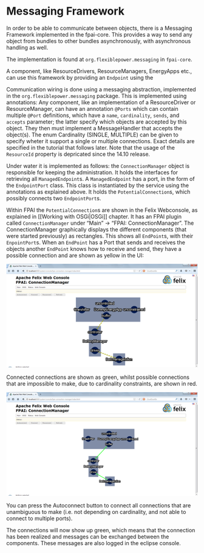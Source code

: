 # Messaging Framework

In order to be able to communicate between objects, there is a Messaging Framework implemented in the fpai-core. This provides a way to send any object from bundles to other bundles asynchronously, with asynchronous handling as well.

The implementation is found at `org.flexiblepower.messaging` in `fpai-core`.

A component, like ResourceDrivers, ResourceManagers, EnergyApps etc., can use this framework by providing an `Endpoint` using the

Communication wiring is done using a messaging abstraction, implemented in the `org.flexiblepower.messaging` package. This is implemented using annotations:
Any component, like an implementation of a ResourceDriver or ResourceManager, can have an annotation `@Ports` which can contain multiple `@Port` definitions, which have a `name`, `cardinality`, `sends`, and `accepts` parameter; the latter specify which objects are accepted by this object.
They then must implement a MessageHandler that accepts the object(s). The enum Cardinality (SINGLE, MULTIPLE) can be given to specify wheter it support a single or multiple connections. Exact details are specified in the tutorial that follows later. Note that the usage of the `ResourceId` property is depricated since the 14.10 release.

Under water it is implemented as follows: the `ConnectionManager` object is responsible for keeping the administration. It holds the interfaces for retrieving all `ManagedEndpoint`s. A `ManagedEndpoint` has a port, in the form of the `EndpointPort` class. This class is instantiated by the service using the annotations as explained above. It holds the `PotentialConnection`s, which possibly connects two `EndpointPort`s.

Within FPAI the `PotentialConnection`s are shown in the Felix Webconsole, as explained in [[Working with OSGi|OSGi]] chapter. It has an FPAI plugin called `ConnectionManager` under “Main” → “FPAI: ConnectionManager”. The ConnectionManager graphically displays the different components (that were started previously) as rectangles. This shows all `EndPoint`s, with their `EnpointPort`s. When an `EndPoint` has a Port that sends and receives the objects another `EndPoint` knows how to receive and send, they have a possible connection and are shown as yellow in the UI:

![Possible connections](ConnectionManager-1.png)

Connected connections are shown as green, whilst possible connections that are impossible to make, due to cardinality constraints, are shown in red.

![Connected connections](ConnectionManager-2.png)

You can press the Autoconnect button to connect all connections that are unambiguous to make (i.e. not depending on cardinality, and not able to connect to multiple ports).

The connections will now show up green, which means that the connection has been realized and messages can be exchanged between the components. These messages are also logged in the eclipse console.